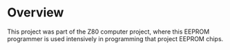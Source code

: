 # Overview   
  
  This project was part of the Z80 computer project, where this EEPROM programmer is used intensively in programming that project EEPROM chips.  
